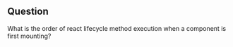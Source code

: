 ## Question

What is the order of react lifecycle method execution when a component is first mounting?